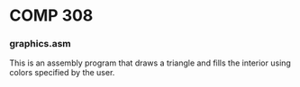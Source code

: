 # COMP 308

### graphics.asm

This is an assembly program that draws a triangle and fills the interior using colors specified by the user.
